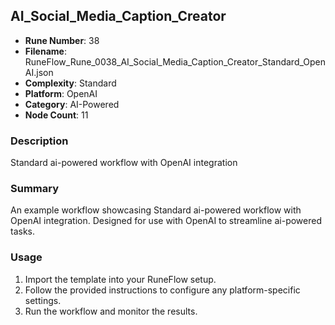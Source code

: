 ## AI_Social_Media_Caption_Creator

- **Rune Number**: 38
- **Filename**: RuneFlow_Rune_0038_AI_Social_Media_Caption_Creator_Standard_OpenAI.json
- **Complexity**: Standard
- **Platform**: OpenAI
- **Category**: AI-Powered
- **Node Count**: 11

### Description
Standard ai-powered workflow with OpenAI integration

### Summary
An example workflow showcasing Standard ai-powered workflow with OpenAI integration. Designed for use with OpenAI to streamline ai-powered tasks.

### Usage
1. Import the template into your RuneFlow setup.
2. Follow the provided instructions to configure any platform-specific settings.
3. Run the workflow and monitor the results.

